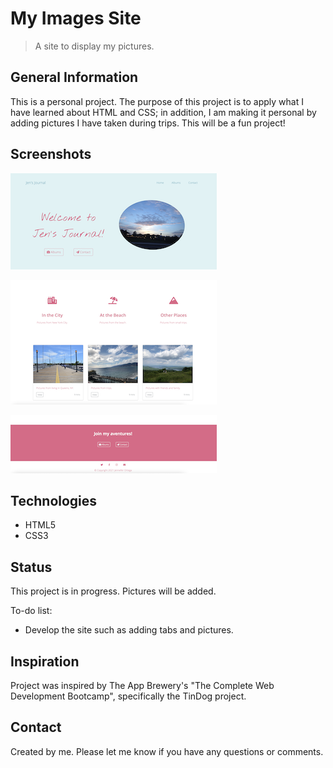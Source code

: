 # My Images Site
>A site to display my pictures. 

## General Information
This is a personal project. The purpose of this project is to apply what I have learned about HTML and CSS; in addition,
I am making it personal by adding pictures I have taken during trips. This will be a fun project!

## Screenshots
![my-images-site-1.png](./images/screenshots/my-images-site-1.png)

![my-images-site-2.png](./images/screenshots/my-images-site-2.png)

![my-images-site-3.png](./images/screenshots/my-images-site-3.png)

## Technologies
* HTML5
* CSS3

## Status
This project is in progress. Pictures will be added. 

To-do list:
* Develop the site such as adding tabs and pictures.

## Inspiration
Project was inspired by The App Brewery's "The Complete Web Development Bootcamp", specifically the TinDog project.

## Contact
Created by me. Please let me know if you have any questions or comments.
